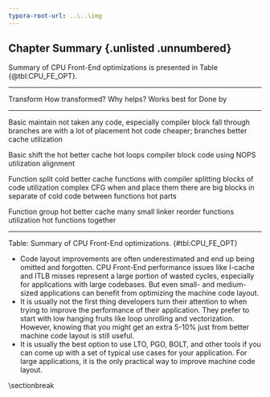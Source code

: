 ```yaml
---
typora-root-url: ..\..\img
---
```


## Chapter Summary {.unlisted .unnumbered}

Summary of CPU Front-End optimizations is presented in Table {@tbl:CPU_FE_OPT}.

--------------------------------------------------------------------------
Transform  How transformed?  Why helps?    Works best for        Done by
---------  ----------------  ------------  --------------------  ---------
Basic      maintain          not taken     any code, especially  compiler
block      fall through      branches are  with a lot of 
placement  hot code          cheaper;      branches
                             better cache
                             utilization

Basic      shift the hot     better cache  hot loops             compiler
block      code using NOPS   utilization 
alignment

Function   split cold        better cache  functions with        compiler
splitting  blocks of code    utilization   complex CFG when 
           and place them                  there are big blocks 
           in separate                     of cold code between 
           functions                       hot parts

Function   group hot         better cache  many small            linker
reorder    functions         utilization   hot functions
           together

--------------------------------------------------------------------------

Table: Summary of CPU Front-End optimizations. {#tbl:CPU_FE_OPT}

* Code layout improvements are often underestimated and end up being omitted and forgotten. CPU Front-End performance issues like I-cache and ITLB misses represent a large portion of wasted cycles, especially for applications with large codebases. But even small- and medium-sized applications can benefit from optimizing the machine code layout.
* It is usually not the first thing developers turn their attention to when trying to improve the performance of their application. They prefer to start with low hanging fruits like loop unrolling and vectorization. However, knowing that you might get an extra 5-10\% just from better machine code layout is still useful.
* It is usually the best option to use LTO, PGO, BOLT, and other tools if you can come up with a set of typical use cases for your application. For large applications, it is the only practical way to improve machine code layout.

\sectionbreak

